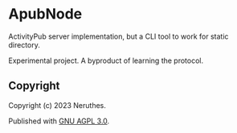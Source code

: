 # ApubNode

ActivityPub server implementation, but a CLI tool to work for static directory.

Experimental project. A byproduct of learning the protocol.


## Copyright

Copyright (c) 2023 Neruthes.

Published with [GNU AGPL 3.0](https://www.gnu.org/licenses/agpl-3.0.html).
